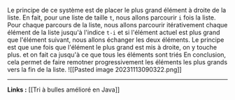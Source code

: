 Le principe de ce système est de placer le plus grand élément à droite de la liste. En fait, pour une liste de taille `t`, nous allons parcourir `i` fois la liste. Pour chaque parcours de la liste, nous allons parcourir itérativement chaque élément de la liste jusqu'à l'indice `t-i` et si l'élément actuel est plus grand que l'élément suivant, nous allons échanger les deux éléments. Le principe est que une fois que l'élément le plus grand est mis à droite, on y touche plus. et on fait ca jusqu'à ce que tous les éléments sont triés
En conclusion, cela permet de faire remotner progressivement les éléments les plus grands vers la fin de la liste.
![[Pasted image 20231113090322.png]]

---
**Links :**
[[Tri à bulles amélioré en Java]]